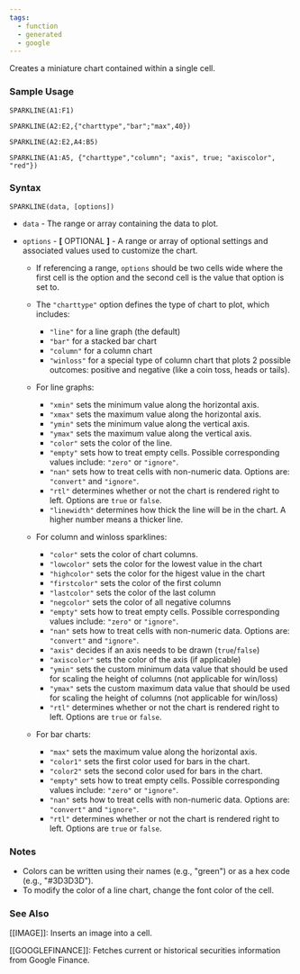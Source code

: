 ```yaml
---
tags:
  - function
  - generated
  - google
---
```


Creates a miniature chart contained within a single cell.

### Sample Usage

`SPARKLINE(A1:F1)`

`SPARKLINE(A2:E2,{"charttype","bar";"max",40})`

`SPARKLINE(A2:E2,A4:B5)`

`SPARKLINE(A1:A5, {"charttype","column"; "axis", true; "axiscolor", "red"})`

### Syntax

`SPARKLINE(data, [options])`

* `data` - The range or array containing the data to plot.
* `options` - **[** OPTIONAL **]** - A range or array of optional settings and associated values used to customize the chart.

  + If referencing a range, `options` should be two cells wide where the first cell is the option and the second cell is the value that option is set to.
  + The `"charttype"` option defines the type of chart to plot, which includes:

    - `"line"` for a line graph (the default)
    - `"bar"` for a stacked bar chart
    - `"column"` for a column chart
    - `"winloss"` for a special type of column chart that plots 2 possible outcomes: positive and negative (like a coin toss, heads or tails).
  + For line graphs:

    - `"xmin"` sets the minimum value along the horizontal axis.
    - `"xmax"` sets the maximum value along the horizontal axis.
    - `"ymin"` sets the minimum value along the vertical axis.
    - `"ymax"` sets the maximum value along the vertical axis.
    - `"color"` sets the color of the line.
    - `"empty"` sets how to treat empty cells. Possible corresponding values include: `"zero"` or `"ignore"`.
    - `"nan"` sets how to treat cells with non-numeric data. Options are: `"convert"` and `"ignore"`.
    - `"rtl"` determines whether or not the chart is rendered right to left. Options are `true` or `false`.
    - `"linewidth"` determines how thick the line will be in the chart. A higher number means a thicker line.
  + For column and winloss sparklines:

    - `"color"` sets the color of chart columns.
    - `"lowcolor"` sets the color for the lowest value in the chart
    - `"highcolor"` sets the color for the higest value in the chart
    - `"firstcolor"` sets the color of the first column
    - `"lastcolor"` sets the color of the last column
    - `"negcolor"` sets the color of all negative columns
    - `"empty"` sets how to treat empty cells. Possible corresponding values include: `"zero"` or `"ignore"`.
    - `"nan"` sets how to treat cells with non-numeric data. Options are: `"convert"` and `"ignore"`.
    - `"axis"` decides if an axis needs to be drawn (`true`/`false`)
    - `"axiscolor"` sets the color of the axis (if applicable)
    - `"ymin"` sets the custom minimum data value that should be used for scaling the height of columns (not applicable for win/loss)
    - `"ymax"` sets the custom maximum data value that should be used for scaling the height of columns (not applicable for win/loss)
    - `"rtl"` determines whether or not the chart is rendered right to left. Options are `true` or `false`.
  + For bar charts:

    - `"max"` sets the maximum value along the horizontal axis.
    - `"color1"` sets the first color used for bars in the chart.
    - `"color2"` sets the second color used for bars in the chart.
    - `"empty"` sets how to treat empty cells. Possible corresponding values include: `"zero"` or `"ignore"`.
    - `"nan"` sets how to treat cells with non-numeric data. Options are: `"convert"` and `"ignore"`.
    - `"rtl"` determines whether or not the chart is rendered right to left. Options are `true` or `false`.

### Notes

* Colors can be written using their names (e.g., "green") or as a hex code (e.g., "#3D3D3D").
* To modify the color of a line chart, change the font color of the cell.

### See Also

[[IMAGE]]: Inserts an image into a cell.

[[GOOGLEFINANCE]]: Fetches current or historical securities information from Google Finance.